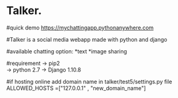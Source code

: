# Talker.

#quick demo
 https://mychattingapp.pythonanywhere.com



#Talker is a social media webapp made with python and django

#available chatting option:
 *text
 *image sharing

#requirement
-> pip2        
-> python 2.7 
-> Django 1.10.8

#if hosting online add domain name in  talker/test5/settings.py file 
 ALLOWED_HOSTS =["127.0.0.1" , "new_domain_name"]  
